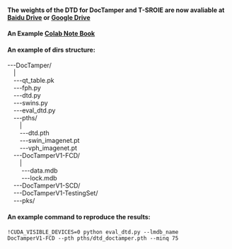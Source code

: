 #### The weights of the DTD for DocTamper and T-SROIE are now avaliable at [Baidu Drive](https://pan.baidu.com/s/166A9pentu3mwewY-79qHKg?pwd=vmhb) or [Google Drive](https://drive.google.com/drive/folders/11Ep8PJIrlIveudQaRulDOBENHGqw762a?usp=sharing)  <Br/>

#### An Example [Colab Note Book](https://colab.research.google.com/drive/1rWaSKy2Rsy5welyvj6FbzF01o2zv8ips?usp=sharing) <Br/>

#### An example of dirs structure: <Br/>

---DocTamper/ <Br/>
&emsp;| <Br/>
&emsp;---qt_table.pk <Br/>
&emsp;---fph.py <Br/>
&emsp;---dtd.py <Br/>
&emsp;---swins.py <Br/>
&emsp;---eval_dtd.py <Br/>
&emsp;---pths/ <Br/>
&emsp;&emsp;| <Br/>
&emsp;&emsp;---dtd.pth <Br/>
&emsp;&emsp;---swin_imagenet.pt <Br/>
&emsp;&emsp;---vph_imagenet.pt <Br/>
&emsp;---DocTamperV1-FCD/ <Br/>
&emsp;&emsp;| <Br/>
&emsp;&emsp; ---data.mdb <Br/>
&emsp;&emsp; ---lock.mdb <Br/>
&emsp;---DocTamperV1-SCD/ <Br/>
&emsp;---DocTamperV1-TestingSet/ <Br/>
&emsp;---pks/ <Br/>
      
#### An example command to reproduce the results: <Br/>

<code>!CUDA_VISIBLE_DEVICES=0 python eval_dtd.py --lmdb_name DocTamperV1-FCD --pth pths/dtd_doctamper.pth --minq 75</code> <Br/> <Br/> <Br/>
